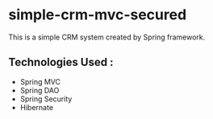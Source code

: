 # simple-crm-mvc-secured

This is a simple CRM system created by Spring framework.

## Technologies Used : 
* Spring MVC
* Spring DAO
* Spring Security
* Hibernate
